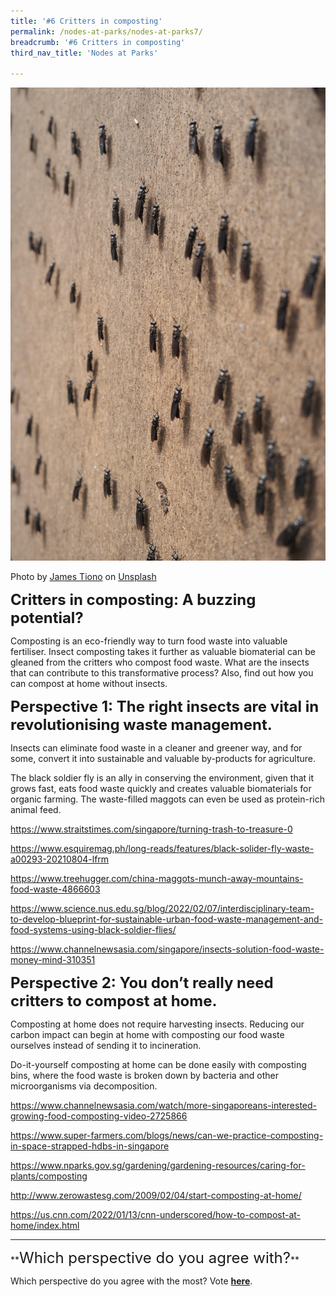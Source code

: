 ```yaml
---
title: '#6 Critters in composting'
permalink: /nodes-at-parks/nodes-at-parks7/
breadcrumb: '#6 Critters in composting'
third_nav_title: 'Nodes at Parks'

---
```


![]()![nodes-at-parks-11-min](../images/nodes-at-parks-11-min.jpg)

Photo by [James Tiono](https://unsplash.com/@jamestiono?utm_source=unsplash&utm_medium=referral&utm_content=creditCopyText) on [Unsplash](https://unsplash.com/s/photos/black-soldier-fly?utm_source=unsplash&utm_medium=referral&utm_content=creditCopyText)



**<font size="5">Critters in composting: A buzzing potential?</font>**

Composting is an eco-friendly way to turn food waste into valuable fertiliser. Insect composting takes it further as valuable biomaterial can be gleaned from the critters who compost food waste. What are the insects that can contribute to this transformative process? Also, find out how you can compost at home without insects.



**<font size="5">Perspective 1: The right insects are vital in revolutionising waste management.</font>** 

Insects can eliminate food waste in a cleaner and greener way, and for some, convert it into sustainable and valuable by-products for agriculture. 

The black soldier fly is an ally in conserving the environment, given that it grows fast, eats food waste quickly and creates valuable biomaterials for organic farming. The waste-filled maggots can even be used as protein-rich animal feed. 

<a href="https://www.straitstimes.com/singapore/turning-trash-to-treasure-0"  target="_blank">https://www.straitstimes.com/singapore/turning-trash-to-treasure-0</a>

<a href="https://www.esquiremag.ph/long-reads/features/black-solider-fly-waste-a00293-20210804-lfrm"  target="_blank">https://www.esquiremag.ph/long-reads/features/black-solider-fly-waste-a00293-20210804-lfrm</a>

<a href="https://www.treehugger.com/china-maggots-munch-away-mountains-food-waste-4866603"  target="_blank">https://www.treehugger.com/china-maggots-munch-away-mountains-food-waste-4866603</a>

<a href="https://www.science.nus.edu.sg/blog/2022/02/07/interdisciplinary-team-to-develop-blueprint-for-sustainable-urban-food-waste-management-and-food-systems-using-black-soldier-flies/"  target="_blank">https://www.science.nus.edu.sg/blog/2022/02/07/interdisciplinary-team-to-develop-blueprint-for-sustainable-urban-food-waste-management-and-food-systems-using-black-soldier-flies/</a>

<a href="https://www.channelnewsasia.com/singapore/insects-solution-food-waste-money-mind-310351"  target="_blank">https://www.channelnewsasia.com/singapore/insects-solution-food-waste-money-mind-310351</a>



**<font size="5">Perspective 2: You don’t really need critters to compost at home.</font>** 

Composting at home does not require harvesting insects. Reducing our carbon impact can begin at home with composting our food waste ourselves instead of sending it to incineration. 

Do-it-yourself composting at home can be done easily with composting bins, where the food waste is broken down by bacteria and other microorganisms via decomposition. 

<a href="https://www.channelnewsasia.com/watch/more-singaporeans-interested-growing-food-composting-video-2725866"  target="_blank">https://www.channelnewsasia.com/watch/more-singaporeans-interested-growing-food-composting-video-2725866</a>

<a href="https://www.super-farmers.com/blogs/news/can-we-practice-composting-in-space-strapped-hdbs-in-singapore"  target="_blank">https://www.super-farmers.com/blogs/news/can-we-practice-composting-in-space-strapped-hdbs-in-singapore</a>

<a href="https://www.nparks.gov.sg/gardening/gardening-resources/caring-for-plants/composting"  target="_blank">https://www.nparks.gov.sg/gardening/gardening-resources/caring-for-plants/composting</a>

<a href="http://www.zerowastesg.com/2009/02/04/start-composting-at-home"  target="_blank">http://www.zerowastesg.com/2009/02/04/start-composting-at-home/</a>

<a href="https://us.cnn.com/2022/01/13/cnn-underscored/how-to-compost-at-home/index.html"  target="_blank">https://us.cnn.com/2022/01/13/cnn-underscored/how-to-compost-at-home/index.html</a>



<HR>
**<FONT SIZE ="5">Which perspective do you agree with?</FONT>**

Which perspective do you agree with the most? Vote **<a href="https://forms.gle/YgUqtqRDHg9fZ8a48" target=_blank>here</a>**.